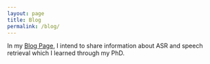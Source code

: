 ```yaml
---
layout: page
title: Blog
permalink: /blog/
---
```

In my [Blog Page](https://yasufumimoriya.blogspot.com/), I intend to share information about ASR and speech retrieval which I learned through my PhD.
